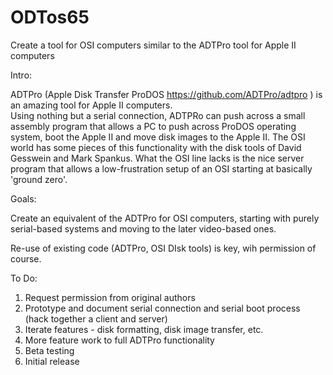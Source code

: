 # ODTos65
Create a tool for OSI computers similar to the ADTPro tool for Apple II computers

Intro:

ADTPro (Apple Disk Transfer ProDOS https://github.com/ADTPro/adtpro ) is an amazing tool for Apple II computers.  
Using nothing but a serial connection, ADTPRo can push across a small assembly program that allows a PC to push 
across ProDOS operating system, boot the Apple II and move disk images to the Apple II.  The OSI world has some 
pieces of this functionality with the disk tools of David Gesswein and Mark Spankus.  What the OSI line lacks is 
the nice server program that allows a low-frustration setup of an OSI starting at basically 'ground zero'.

Goals:

Create an equivalent of the ADTPro for OSI computers, starting with purely serial-based systems and moving to 
the later video-based ones.

Re-use of existing code (ADTPro, OSI DIsk tools) is key, wih permission of course.

To Do:

1.  Request permission from original authors
2.  Prototype and document serial connection and serial boot process (hack together a client and server)
3.  Iterate features - disk formatting, disk image transfer, etc.
4.  More feature work to full ADTPro functionality
5.  Beta testing
6.  Initial release
